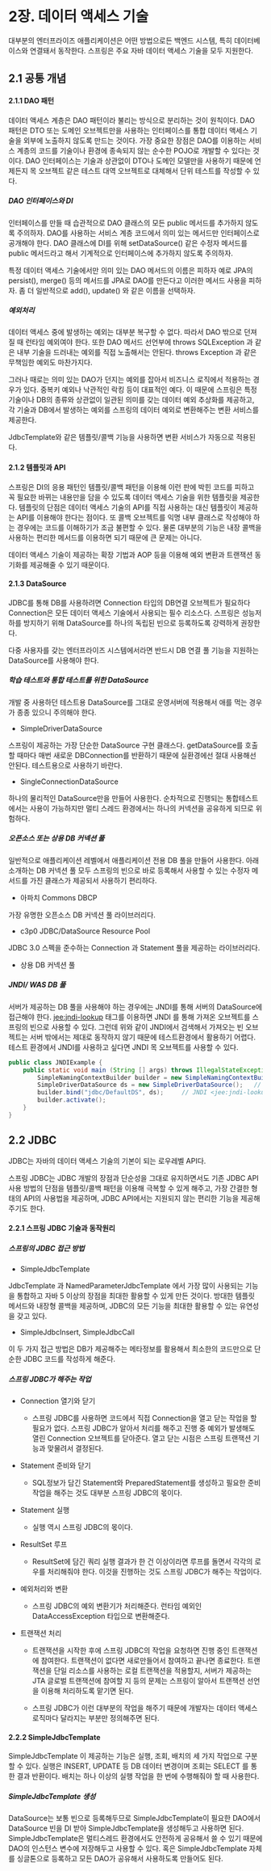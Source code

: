# 2장. 데이터 액세스 기술
대부분의 엔터프라이즈 애플리케이션은 어떤 방법으로든 백엔드 시스템, 특히 데이터베이스와 연결돼서 동작한다. 스프링은 주요 자바 데이터 액세스 기술을 모두 지원한다.

## 2.1 공통 개념

#### 2.1.1 DAO 패턴
데이터 액세스 계층은 DAO 패턴이라 불리는 방식으로 분리하는 것이 원칙이다. DAO 패턴은 DTO 또는 도메인 오브젝트만을 사용하는 인터페이스를 통합 데이터 액세스 기술을 외부에 노출하지 않도록 만드는 것이다. 가장 중요한 장점은 DAO를 이용하는 서비스 계층의 코드를 기술이나 환경에 종속되지 않는 순수한 POJO로 개발할 수 있다는 것이다. DAO 인터페이스는 기술과 상관없이 DTO나 도메인 모델만을 사용하기 때문에 언제든지 목 오브젝트 같은 테스트 대역 오브젝트로 대체해서 단위 테스트를 작성할 수 있다.

##### DAO 인터페이스와 DI
인터페이스를 만들 때 습관적으로 DAO 클래스의 모든 public 메서드를 추가하지 않도록 주의하자. DAO를 사용하는 서비스 계층 코드에서 의미 있는 메서드만 인터페이스로 공개해야 한다. DAO 클래스에 DI를 위해 setDataSource()  같은 수정자 메서드를 public 메서드라고 해서 기계적으로 인터페이스에 추가하지 않도록 주의하자.

특정 데이터 액세스 기술에서만 의미 있는 DAO 메서드의 이름은 피하자 예로 JPA의 persist(), merge() 등의 메서드를 JPA로 DAO를 만든다고 이러한 메서드 사용을 피하자. 좀 더 일반적으로 add(), update() 와 같은 이름을 선택하자.


##### 예외처리
데이터 액세스 중에 발생하는 예외는 대부분 복구할 수 없다. 따라서 DAO 밖으로 던져질 때 런타임 예외여야 한다. 또한 DAO 메서드 선언부에 throws SQLException 과 같은 내부 기술을 드러내는 예외를 직접 노출해서는 안된다. throws Exception 과 같은 무책임한 예외도 마찬가지다.

그러나 때로는 의미 있는 DAO가 던지는 예외를 잡아서 비즈니스 로직에서 적용하는 경우가 있다. 중복키 예외나 낙관적인 락킹 등이 대표적인 예다. 이 때문에 스프링은 특정 기술이나 DB의 종류와 상관없이 일관된 의미를 갖는 데이터 예외 추상화를 제공하고, 각 기술과 DB에서 발생하는 예외를 스프링의 데이터 예외로 변환해주는 변환 서비스를 제공한다.

JdbcTemplate와 같은 템플릿/콜백 기능을 사용하면 변환 서비스가 자동으로 적용된다.


#### 2.1.2 템플릿과 API
스프링은 DI의 응용 패턴인 템플릿/콜백 패턴을 이용해 이런 판에 박힌 코드를 피하고 꼭 필요한 바뀌는 내용만을 담을 수 있도록 데이터 액세스 기술을 위한 템플릿을 제공한다.
템플릿의 단점은 데이터 액세스 기술의 API를 직접 사용하는 대신 템플릿이 제공하는 API를 이용해야 한다는 점이다. 또 콜백 오브젝트를 익명 내부 클래스로 작성해야 하는 경우에는 코드를 이해하기가 조금 불편할 수 있다. 물론 대부분의 기능은 내장 콜백을 사용하는 편리한 메서드를 이용하면 되기 때문에 큰 문제는 아니다.

데이터 액세스 기술이 제공하는 확장 기법과 AOP 등을 이용해 예외 변환과 트랜잭션 동기화를 제공해줄 수 있기 때문이다.


#### 2.1.3 DataSource
JDBC를 통해 DB를 사용하려면 Connection 타입의 DB연결 오브젝트가 필요하다 Connection은 모든 데이터 액세스 기술에서 사용되는 필수 리소스다.
스프링은 성능저하를 방지하기 위해 DataSource를 하나의 독립된 빈으로 등록하도록 강력하게 권장한다.

다중 사용자를 갖는 엔터프라이즈 시스템에서라면 반드시 DB 연결 풀 기능을 지원하는 DataSource를 사용해야 한다.

##### 학습 테스트와 통합 테스트를 위한 DataSource
개발 중 사용하던 테스트용 DataSource를 그대로 운영서버에 적용해서 애를 먹는 경우가 종종 있으니 주의해야 한다.

- SimpleDriverDataSource

스프링이 제공하는 가장 단순한 DataSource 구현 클래스다. getDataSource를 호출할 때마다 매번 새로운 DBConnection를 반환하기 때문에 실환경에선 절대 사용해선 안된다. 테스트용으로 사용하기 바란다.

- SingleConnectionDataSource

하나의 물리적인 DataSource만을 만들어 사용한다. 순차적으로 진행되는 통합테스트에서는 사용이 가능하지만 멀티 스레드 환경에서는 하나의 커넥션을 공유하게 되므로 위험하다.


##### 오픈소스 또는 상용 DB 커넥션 풀
일반적으로 애플리케이션 레벨에서 애플리케이션 전용 DB 풀을 만들어 사용한다. 아래 소개하는 DB 커넥션 풀 모두 스프링의 빈으로 바로 등록해서 사용할 수 있는 수정자 메서드를 가진 클래스가 제공되서 사용하기 편리하다.

- 아파치 Commons DBCP

가장 유명한 오픈소스 DB 커넥션 풀 라이브러리다.

- c3p0 JDBC/DataSource Resource Pool

JDBC 3.0 스펙을 준수하는 Connection  과 Statement 풀을 제공하는 라이브러리다.

- 상용 DB 커넥션 풀


##### JNDI/ WAS DB 풀
서버가 제공하는 DB 풀을 사용해야 하는 경우에는 JNDI를 통해 서버의 DataSource에 접근해야 한다. <jee:jndi-lookup> 태그를 이용하면 JNDI 를 통해 가져온 오브젝트를 스프링의 빈으로 사용할 수 있다.
그런데 위와 같이 JNDI에서 검색해서 가져오는 빈 오브젝트는 서버 밖에서는 제대로 동작하지 않기 때문에 테스트환경에서 활용하기 어렵다. 테스트 환경에서 JNDI를 사용하고 싶다면 JNDI 목 오브젝트를 사용할 수 있다.

```JAVA
public class JNDIExample {
	public static void main (String [] args) throws IllegalStateException, NamingException {
		SimpleNamingContextBuilder builder = new SimpleNamingContextBuilder();
		SimpleDriverDataSource ds = new SimpleDriverDataSource();	// DB정보 매개변수 입력
		builder.bind("jdbc/DefaultDS", ds);		// JNDI <jee:jndi-lookup id="dataSource" name="jdbc/DefaultDS"> 으로 생성한 빈 name입력
		builder.activate();
	}
}
```


## 2.2 JDBC
JDBC는 자바의 데이터 액세스 기술의 기본이 되는 로우레벨 API다.

스프링 JDBC는 JDBC 개발의 장점과 단순성을 그대로 유지하면서도 기존 JDBC API 사용 방법의 단점을 템플릿/콜백 패턴을 이용해 극복할 수 있게 해주고, 가장 간결한 형태의 API의 사용법을 제공하며, JDBC API에서는 지원되지 않는 편리한 기능을 제공해주기도 한다.

#### 2.2.1 스프링 JDBC 기술과 동작원리

##### 스프링의 JDBC 접근 방법

- SimpleJdbcTemplate

JdbcTemplate 과 NamedParameterJdbcTemplate 에서 가장 많이 사용되는 기능을 통합하고 자바 5 이상의 장점을 최대한 활용할 수 있게 만든 것이다. 방대한 템플릿 메서드와 내장형 콜백을 제공하며, JDBC의 모든 기능을 최대한 활용할 수 있는 유연성을 갖고 있다.

- SimpleJdbcInsert, SimpleJdbcCall

이 두 가지 접근 방법은 DB가 제공해주는 메타정보를 활용해서 최소한의 코드만으로 단순한 JDBC 코드를 작성하게 해준다.


##### 스프링 JDBC가 해주는 작업

- Connection 열기와 닫기
	- 스프링 JDBC를 사용하면 코드에서 직접 Connection을 열고 닫는 작업을 할 필요가 없다. 스프링 JDBC가 알아서 처리를 해주고 진행 중 예외가 발생해도 열린 Connection 오브젝트를 닫아준다. 열고 닫는 시점은 스프링 트랜잭션 기능과 맞물려서 결정된다.

- Statement 준비와 닫기
	- SQL정보가 담긴 Statement와 PreparedStatement를 생성하고 필요한 준비 작업을 해주는 것도 대부분 스프링 JDBC의 몫이다.

- Statement 실행
	- 실행 역시 스프링 JDBC의 몫이다.

- ResultSet 루프
	- ResultSet에 담긴 쿼리 실행 결과가 한 건 이상이라면 루프를 돌면서 각각의 로우를 처리해줘야 한다. 이것을 진행하는 것도 스프링 JDBC가 해주는 작업이다.

- 예외처리와 변환
	- 스프링 JDBC의 예외 변환기가 처리해준다. 런타임 예외인 DataAccessException 타입으로 변환해준다.

- 트랜잭션 처리
	- 트랜잭션을 시작한 후에 스프링 JDBC의 작업을 요청하면 진행 중인 트랜잭션에 참여한다. 트랜잭션이 없다면 새로만들어서 참여하고 끝나면 종료한다. 트랜잭션을 단일 리소스를 사용하는 로컬 트랜잭션을 적용할지, 서버가 제공하는 JTA 글로벌 트랜잭션에 참여할 지 등의 문제는 스프링이 알아서 트랜잭션 선언을 이용해 처리하도록 맡기면 된다.

	- 스프링 JDBC가 이런 대부분의 작업을 해주기 때문에 개발자는 데이터 액세스 로직마다 달라지는 부분만 정의해주면 된다.


#### 2.2.2 SimpleJdbcTemplate
SimpleJdbcTemplate 이 제공하는 기능은 실행, 조회, 배치의 세 가지 작업으로 구분할 수 있다. 실행은 INSERT, UPDATE 등 DB 데이터 변경이며 조회는 SELECT 를 통한 결과 반환이다. 배치는 하나 이상의 실행 작업을 한 번에 수행해줘야 할 때 사용한다.

##### SimpleJdbcTemplate 생성
DataSource는 보통 빈으로 등록해두므로 SimpleJdbcTemplate이 필요한 DAO에서 DataSource 빈을 DI 받아 SimpleJdbcTemplate을 생성해두고 사용하면 된다. SimpleJdbcTemplate은 멀티스레드 환경에서도 안전하게 공유해서 쓸 수 있기 때문에 DAO의 인스턴스 변수에 저장해두고 사용할 수 있다. 혹은 SimpleJdbcTemplate 자체를 싱글톤으로 등록하고 모든 DAO가 공유해서 사용하도록 만들어도 된다.